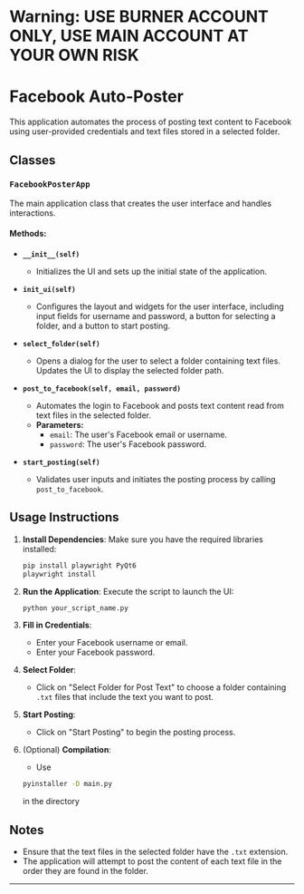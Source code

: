 # Warning: USE BURNER ACCOUNT ONLY, USE MAIN ACCOUNT AT YOUR OWN RISK 

# Facebook Auto-Poster

This application automates the process of posting text content to Facebook using user-provided credentials and text files stored in a selected folder.

## Classes

### `FacebookPosterApp`
The main application class that creates the user interface and handles interactions.

#### Methods:
- **`__init__(self)`**
  - Initializes the UI and sets up the initial state of the application.

- **`init_ui(self)`**
  - Configures the layout and widgets for the user interface, including input fields for username and password, a button for selecting a folder, and a button to start posting.

- **`select_folder(self)`**
  - Opens a dialog for the user to select a folder containing text files. Updates the UI to display the selected folder path.

- **`post_to_facebook(self, email, password)`**
  - Automates the login to Facebook and posts text content read from text files in the selected folder.
  - **Parameters:**
    - `email`: The user's Facebook email or username.
    - `password`: The user's Facebook password.

- **`start_posting(self)`**
  - Validates user inputs and initiates the posting process by calling `post_to_facebook`.

## Usage Instructions

1. **Install Dependencies**:
   Make sure you have the required libraries installed:
   ```bash
   pip install playwright PyQt6
   playwright install
   ```

2. **Run the Application**:
   Execute the script to launch the UI:
   ```bash
   python your_script_name.py
   ```

3. **Fill in Credentials**:
   - Enter your Facebook username or email.
   - Enter your Facebook password.

4. **Select Folder**:
   - Click on "Select Folder for Post Text" to choose a folder containing `.txt` files that include the text you want to post.

5. **Start Posting**:
   - Click on "Start Posting" to begin the posting process.

6. (Optional) **Compilation**:
   - Use
   ```bash 
   pyinstaller -D main.py
   ``` 
   in the directory

## Notes
- Ensure that the text files in the selected folder have the `.txt` extension.
- The application will attempt to post the content of each text file in the order they are found in the folder.

---
